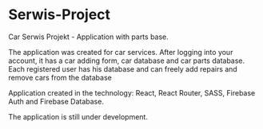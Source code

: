 # Serwis-Project

Car Serwis Projekt - Application with parts base.

The application was created for car services.
After logging into your account, it has a car adding form, car database and car parts database.
Each registered user has his database and can freely add repairs and remove cars from the database

Application created in the technology: React, React Router, SASS, Firebase Auth and Firebase Database.

The application is still under development.
